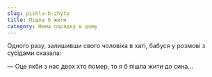 ```yaml
---
slug: pishla-b-zhyty
title: Пішла б жити
category: Нема порядку в дому
---
```

Одного разу, залишивши свого чоловіка в хаті, бабуся у розмові з сусідами сказала:

— Оце якби з нас двох хто помер, то я б пішла жити до сина…
